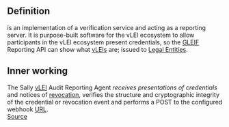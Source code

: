 ## Definition
is an implementation of a verification service and acting as a reporting server. It is purpose-built software for the vLEI ecosystem to allow participants in the vLEI ecosystem present credentials, so the [GLEIF](GLEIF.md) Reporting API can show what [vLEIs](vLEI.md) are; issued to [Legal Entities](legal-entity.md).

## Inner working
The Sally [vLEI](vLEI.md) Audit Reporting Agent _receives presentations of credentials_ and notices of [revocation](revocation.md), verifies the structure and cryptographic integrity of the credential or revocation event and performs a POST to the configured webhook [URL](URL.md).\
[Source](https://github.com/GLEIF-IT/sally)